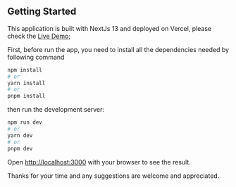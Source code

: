 ## Getting Started

This application is built with NextJs 13 and deployed on Vercel, please check the [Live Demo](https://dnd5spells.vercel.app/);

First, before run the app, you need to install all the dependencies needed by following command

```bash
npm install
# or
yarn install
# or
pnpm install
```

then run the development server:

```bash
npm run dev
# or
yarn dev
# or
pnpm dev
```

Open [http://localhost:3000](http://localhost:3000) with your browser to see the result.

Thanks for your time and any suggestions are welcome and appreciated.
